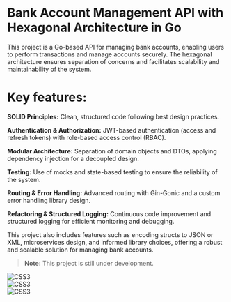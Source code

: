 # Bank Account Management API with Hexagonal Architecture in Go
This project is a Go-based API for managing bank accounts, enabling users to perform transactions and manage accounts securely. The hexagonal architecture ensures separation of concerns and facilitates scalability and maintainability of the system.

# Key features:

**SOLID Principles:** Clean, structured code following best design practices.  

**Authentication & Authorization:** JWT-based authentication (access and refresh tokens) with role-based access control (RBAC).  

**Modular Architecture:** Separation of domain objects and DTOs, applying dependency injection for a decoupled design.  

**Testing:** Use of mocks and state-based testing to ensure the reliability of the system.  

**Routing & Error Handling:** Advanced routing with Gin-Gonic and a custom error handling library design.  

**Refactoring & Structured Logging:** Continuous code improvement and structured logging for efficient monitoring and debugging.  

This project also includes features such as encoding structs to JSON or XML, microservices design, and informed library choices, offering a robust and scalable solution for managing bank accounts.

> **Note:** This project is still under development.

![CSS3](https://img.shields.io/badge/Go-00ADD8?style=for-the-badge&logo=go&logoColor=white)  
![CSS3](https://img.shields.io/badge/PostgreSQL-316192?style=for-the-badge&logo=postgresql&logoColor=white)  
![CSS3](https://img.shields.io/badge/GitHub-100000?style=for-the-badge&logo=github&logoColor=white)
